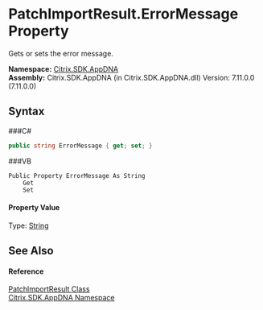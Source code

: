 # PatchImportResult.ErrorMessage Property 
 

Gets or sets the error message.

**Namespace:**&nbsp;<a href="N_Citrix_SDK_AppDNA">Citrix.SDK.AppDNA</a><br />**Assembly:**&nbsp;Citrix.SDK.AppDNA (in Citrix.SDK.AppDNA.dll) Version: 7.11.0.0 (7.11.0.0)

## Syntax

###C#
```csharp
public string ErrorMessage { get; set; }
```

###VB
```vbnet
Public Property ErrorMessage As String
	Get
	Set
```


#### Property Value
Type: <a href="http://msdn2.microsoft.com/en-us/library/s1wwdcbf" target="_blank">String</a>

## See Also


#### Reference
<a href="T_Citrix_SDK_AppDNA_PatchImportResult">PatchImportResult Class</a><br /><a href="N_Citrix_SDK_AppDNA">Citrix.SDK.AppDNA Namespace</a><br />